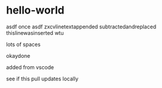 # hello-world
asdf
once asdf
zxcvlinetextappended
subtractedandreplaced
thislinewasinserted
wtu


lots of spaces                           






okaydone

added from vscode

see if this pull updates locally


